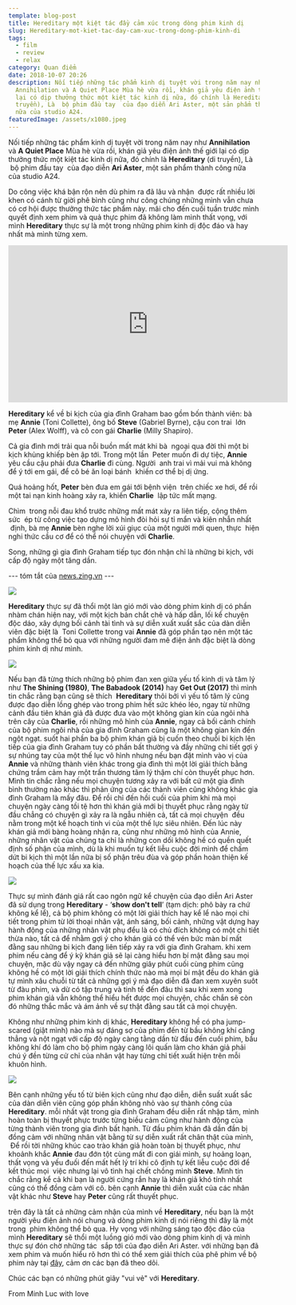 ```yaml
---
template: blog-post
title: Hereditary một kiệt tác đầy cảm xúc trong dòng phim kinh dị
slug: Hereditary-mot-kiet-tac-day-cam-xuc-trong-dong-phim-kinh-di
tags:
  - film
  - review
  - relax
category: Quan điểm
date: 2018-10-07 20:26
description: Nối tiếp những tác phẩm kinh dị tuyệt vời trong năm nay như
  Annihilation và A Quiet Place Mùa hè vừa rồi, khán giả yêu điện ảnh thế giới
  lại có dịp thưởng thức một kiệt tác kinh dị nữa, đó chính là Hereditary (di
  truyền), Là  bộ phim đầu tay  của đạo diễn Ari Aster, một sản phẩm thành công
  nữa của studio A24.
featuredImage: /assets/x1080.jpeg
---
```

Nối tiếp những tác phẩm kinh dị tuyệt vời trong năm nay như **Annihilation** và **A Quiet Place** Mùa hè vừa rồi, khán giả yêu điện ảnh thế giới lại có dịp thưởng thức một kiệt tác kinh dị nữa, đó chính là **Hereditary** (di truyền), Là  bộ phim đầu tay  của đạo diễn **Ari Aster**, một sản phẩm thành công nữa của studio A24.

Do công việc khá bận rộn nên dù phim ra đã lâu và nhận  được rất nhiều lời khen có cánh từ giời phê bình cũng như công chúng những mình vẫn chưa có cơ hội được thưởng thức tác phẩm này. mãi cho đến cuối tuần trước mình quyết định xem phim và quả thực phim đã không làm mình thất vọng, với mình **Hereditary** thực sự là một trong những phim kinh dị độc đáo và hay nhất mà mình từng xem.

<iframe width="560" height="315" src="https://www.youtube.com/embed/V6wWKNij_1M" title="YouTube video player" frameborder="0" allow="accelerometer; autoplay; clipboard-write; encrypted-media; gyroscope; picture-in-picture" allowfullscreen></iframe>

**Hereditary** kể về bi kịch của gia đình Graham bao gồm bốn thành viên: bà mẹ **Annie** (Toni Collette), ông bố **Steve** (Gabriel Byrne), cậu con trai  lớn **Peter** (Alex Wolff), và cô con gái **Charlie** (Milly Shapiro).  

Cả gia đình mới trải qua nỗi buồn mất mát khi bà  ngoại qua đời thì một bi kịch khủng khiếp bèn ập tới. Trong một lần  Peter muốn đi dự tiệc, **Annie** yêu cầu cậu phải đưa **Charlie** đi cùng. Người  anh trai vì mải vui mà không để ý tới em gái, để cô bé ăn loại bánh  khiến cơ thể bị dị ứng.

Quá hoảng hốt, **Peter** bèn đưa em gái tới bệnh viện  trên chiếc xe hơi, để rồi một tai nạn kinh hoàng xảy ra, khiến **Charlie**  lập tức mất mạng.

Chìm  trong nỗi đau khổ trước những mất mát xảy ra liên tiếp, cộng thêm sức  ép từ công việc tạo dựng mô hình đòi hỏi sự tỉ mẩn và kiên nhẫn nhất  định, bà mẹ **Annie** bèn nghe lời xúi giục của một người mới quen, thực  hiện nghi thức cầu cơ để có thể nói chuyện với **Charlie**.

Song, những gì gia đình Graham tiếp tục đón nhận chỉ là những bi kịch, với cấp độ ngày một tăng dần.

\--- tóm tắt của [news.zing.vn](https://spiderum.com/) ---

![](/assets/mv5bmjm5mze1odmymf5bml5banbnxkftztgwnjy4mzi2ntm_._v1_sy1000_cr0_0_1503_1000_al_.0.jpg)

**Hereditary** thực sự đã thổi một làn gió mới vào dòng phim kinh dị có phần nhàm chán hiện nay, với một kịch bản chắt chẽ và hấp dẫn, lối kể chuyện độc dáo, xây dựng bối cảnh tài tình và sự diễn xuất xuất sắc của dàn diễn viên đặc biệt là  Toni Collette trong vai **Annie** đã góp phần tạo nên một tác phẩm không thể bỏ qua với những người đam mê điện ảnh đặc biệt là dòng phim kinh dị như mình.

![](/assets/tmp1063531076317609987.png)

Nếu bạn đã từng thích những bộ phim đan xen giữa yếu tố kinh dị và tâm lý như **The Shining (1980)**, **The Babadook (2014)** hay **Get Out (2017)** thì mình tin chắc rằng bạn cũng sẽ thích  **Hereditary** thôi bởi vì yếu tố tâm lý cũng được đạo diễn lồng ghép vào trong phim hết sức khéo léo, ngay từ những cảnh đầu tiên khán giả đã được đưa vào một không gian kín của ngôi nhà trên cây của **Charlie**, rồi những mô hình của **Annie**, ngay cả bối cảnh chính của bộ phim ngôi nhà của gia đình Graham cũng là một không gian kín đến ngột ngạt. suốt hai phần ba bộ phim khán giả bị cuốn theo chuỗi bi kịch lên tiếp của gia đình Graham tuy có phần bất thường và đầy những chi tiết gợi ý sự nhúng tay của một thế lục vô hình nhưng nếu bạn đặt mình vào vị của **Annie** và những thành viên khác trong gia đình thì một lời giải thích bằng chứng trầm cảm hay một trấn thương tâm lý thậm chí còn thuyết phục hơn. Mình tin chắc rằng nếu mọi chuyện tương xảy ra với bất cứ một gia đình bình thường nào khác thì phản ứng của các thành viên cũng không khác gia đình Graham là mấy đâu. Để rồi chỉ đến hồi cuối của phim khi mà mọi chuyện ngày càng tồi tệ hơn thì khán giả mới bị thuyết phục rằng ngày từ đầu chẳng có chuyện gì xảy ra là ngẫu nhiên cả, tất cả mọi chuyện  đều nằm trong một kế hoạch tinh vi của một thế lực siêu nhiên. Đến lúc này khán giả mới bàng hoàng nhận ra, cũng như những mô hình của Annie, những nhân vật của chúng ta chỉ là những con dối không hề có quền quết định số phận của mình, dù là khi muốn tự kết liễu cuộc đời mình để chấm dứt bi kịch thì một lần nữa bị số phận trêu đùa và góp phần hoàn thiện kế hoạch của thế lực xấu xa kia.

![](/assets/hereditary-fb-share.jpeg)

Thực sự mình đánh giá rất cao ngôn ngữ kể chuyện của đạo diễn Ari Aster đã sử dụng trong **Hereditary** - ‘**show don't tell**’ (tạm dịch: phô bày ra chứ không kể lể), cả bộ phim không có một lời giải thích hay kể lể nào mọi chi tiết trong phim từ lời thoại nhân vật, ánh sáng, bối cảnh, những vật dựng hay hành động của những nhân vật phụ đểu là có chủ đích không có một chi tiết thừa nào, tất cả để nhằm gợi ý cho khán giả có thể vén bức màn bí mất đằng sau những bi kịch đang liên tiếp xảy ra với gia đình Graham. khi xem phim nếu càng để ý kỹ khán giả sẽ lại càng hiểu hơn bí mật đằng sau mọi chuyện, mặc dù vậy ngay cả đến những giây phút cuối cùng phim cũng không hề có một lời giải thích chính thức nào mà mọi bí mật đều do khán giả tự mình xâu chuỗi từ tất cả những gợi ý mà đạo diễn đã đan xem xuyên suôt từ đàu phim, và dừ có tập trung và tinh tế đến đâu thì sau khi xem xong phim khán giả vẫn không thể hiểu hết được mọi chuyện, chắc chắn sẽ còn đó những thắc mắc và ám ảnh về sự thật đằng sau tất cả mọi chuyện.

Không như những phim kinh dị khác, **Hereditary** không hề có pha jump-scared (giật mình) nào mà sự đáng sợ của phim đến từ bầu không khí căng thẳng và nột ngạt với cấp độ ngày càng tằng dần từ đầu đến cuối phim, bầu không khí đó làm cho bộ phim ngày càng lôi quấn làm cho khán giả phải chú ý đền từng cử chỉ của nhân vật hay từng chỉ tiết xuất hiện trên mỗi khuôn hình.

![](/assets/images.jpeg)

Bên cạnh những yếu tố từ biên kịch cũng như đạo diễn, diễn suất xuất sắc của dàn diễn viên cũng góp phần không nhỏ vào sự thành công của **Hereditary**. mỗi nhất vật trong gia đình Graham đều diễn rất nhập tâm, mình hoàn toàn bị thuyết phực trước từng biều cảm cũng như hành động của từng thành viên trong gia đình bất hạnh. Từ đầu phim khán đã dần đần bị đồng cảm với những nhân vật bằng từ sự diễn xuất rất chân thật của mình,  Để rồi tời những khúc cao trào khán giả hoàn toàn bị thuyết phục, như khoảnh khắc **Annie** đau đớn tột cùng mất đi con giái mình, sự hoảng loạn, thất vọng và yếu đuối đến mất hết lý trí khi cô định tự kết liễu cuộc đời để kết thúc mọi  việc nhưng lại vô tình hại chết chồng mình **Steve**. Mình tin chắc rằng kể cả khi bạn là người cứng rắn hay là khán giả khó tính nhất cũng có thể đồng cảm với cô. bên cạnh **Annie** thì diễn xuất của các nhân vật khác như **Steve** hay **Peter** cũng rất thuyết phục.

trên đây là tất cả những cảm nhận của mình về **Hereditary**, nếu bạn là một người yêu điện ảnh nói chung và dòng phim kinh dị nói riêng thì đây là một trong  phim không thể bỏ qua. Hy vọng với những sáng tạo độc đáo của mình **Hereditary** sẽ thổi một luồng gió mới vào dòng phim kinh dị và mình thực sự đón chờ những tác  sắp tới của đạo diễn Ari Aster. với những bạn đã xem phim và muốn hiểu rõ hơn thì có thể xem giải thích của phê phim về bộ phim này tại [đây](https://www.youtube.com/watch?v=hFUZRwGGR0A), cảm ơn các bạn đã theo dõi.

Chúc các bạn có những phút giây "vui vẻ" với **Hereditary**.



From Minh Luc with love